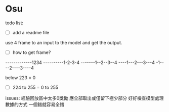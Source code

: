 # Osu

todo list:

- [ ] add a readme file

use 4 frame to an input to the model and get the output.

- [ ] how to get frame?

-------------1234
----------1-2-3-4
-------1--2--3--4
----1---2---3---4
-1----2----3----4

below 223 = 0

- [ ] 224 to 255 = 0 to 255

issues:
經驗回放區中太多0獎勵 應全部取出或僅留下極少部分
好好檢查模型處理數據的方式 一個錯就容易全錯

